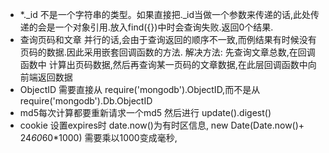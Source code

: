 
- *._id 不是一个字符串的类型。如果直接把._id当做一个参数来传递的话,此处传递的会是一个对象引用.放入find({})中时会查询失败.返回0个结果.
- 查询页码和文章 并行的话,会由于查询返回的顺序不一致,而例结果有时候没有页码的数据.因此采用嵌套回调函数的方法.
    解决方法: 先查询文章总数,在回调函数中 计算出页码数据,然后再查询某一页码的文章数据,在此层回调函数中向前端返回数据
- ObjectID 需要直接从 require('mongodb').ObjectID,而不是从require('mongodb').Db.ObjectID
- md5每次计算都要重新请求一个md5 然后进行 update().digest()
- cookie 设置expires时 date.now()为有时区信息, new Date(Date.now()+ 24*60*60*1000) 需要乘以1000变成毫秒,
